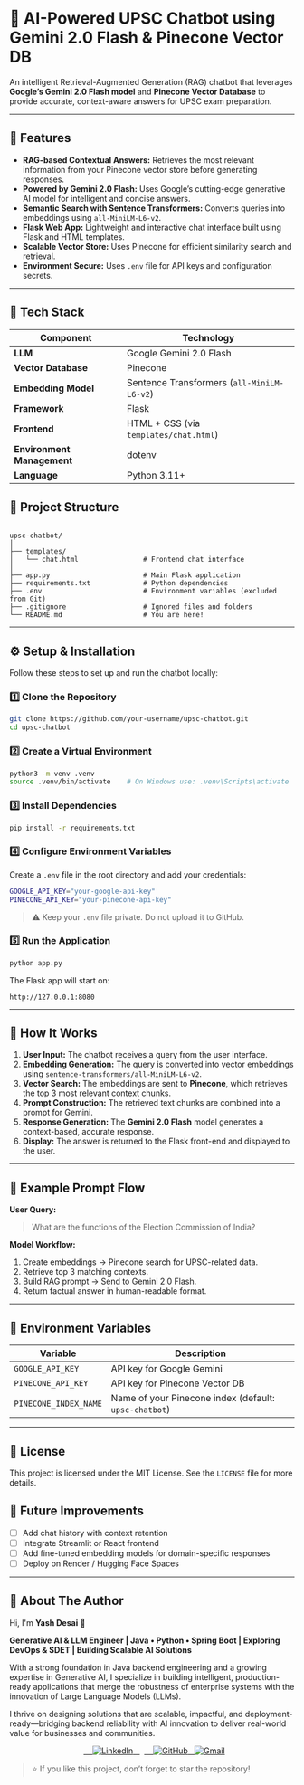 # 🧠 AI-Powered UPSC Chatbot using Gemini 2.0 Flash & Pinecone Vector DB

An intelligent Retrieval-Augmented Generation (RAG) chatbot that leverages **Google’s Gemini 2.0 Flash model** and **Pinecone Vector Database** to provide accurate, context-aware answers for UPSC exam preparation.

---

## 🚀 Features

- **RAG-based Contextual Answers:** Retrieves the most relevant information from your Pinecone vector store before generating responses.  
- **Powered by Gemini 2.0 Flash:** Uses Google’s cutting-edge generative AI model for intelligent and concise answers.  
- **Semantic Search with Sentence Transformers:** Converts queries into embeddings using `all-MiniLM-L6-v2`.  
- **Flask Web App:** Lightweight and interactive chat interface built using Flask and HTML templates.  
- **Scalable Vector Store:** Uses Pinecone for efficient similarity search and retrieval.  
- **Environment Secure:** Uses `.env` file for API keys and configuration secrets.  

---

## 🧩 Tech Stack

| Component | Technology |
|------------|-------------|
| **LLM** | Google Gemini 2.0 Flash |
| **Vector Database** | Pinecone |
| **Embedding Model** | Sentence Transformers (`all-MiniLM-L6-v2`) |
| **Framework** | Flask |
| **Frontend** | HTML + CSS (via `templates/chat.html`) |
| **Environment Management** | dotenv |
| **Language** | Python 3.11+ |


## 📂 Project Structure

```

upsc-chatbot/
│
├── templates/
│   └── chat.html                # Frontend chat interface
│
├── app.py                       # Main Flask application
├── requirements.txt             # Python dependencies
├── .env                         # Environment variables (excluded from Git)
├── .gitignore                   # Ignored files and folders
└── README.md                    # You are here!

````

---

## ⚙️ Setup & Installation

Follow these steps to set up and run the chatbot locally:

### 1️⃣ Clone the Repository

```bash
git clone https://github.com/your-username/upsc-chatbot.git
cd upsc-chatbot
````

### 2️⃣ Create a Virtual Environment

```bash
python3 -m venv .venv
source .venv/bin/activate    # On Windows use: .venv\Scripts\activate
```

### 3️⃣ Install Dependencies

```bash
pip install -r requirements.txt
```

### 4️⃣ Configure Environment Variables

Create a `.env` file in the root directory and add your credentials:

```bash
GOOGLE_API_KEY="your-google-api-key"
PINECONE_API_KEY="your-pinecone-api-key"
```

> ⚠️ Keep your `.env` file private. Do not upload it to GitHub.

### 5️⃣ Run the Application

```bash
python app.py
```

The Flask app will start on:

```
http://127.0.0.1:8080
```

---

## 🧠 How It Works

1. **User Input:** The chatbot receives a query from the user interface.
2. **Embedding Generation:** The query is converted into vector embeddings using `sentence-transformers/all-MiniLM-L6-v2`.
3. **Vector Search:** The embeddings are sent to **Pinecone**, which retrieves the top 3 most relevant context chunks.
4. **Prompt Construction:** The retrieved text chunks are combined into a prompt for Gemini.
5. **Response Generation:** The **Gemini 2.0 Flash** model generates a context-based, accurate response.
6. **Display:** The answer is returned to the Flask front-end and displayed to the user.

---

## 🧰 Example Prompt Flow

**User Query:**

> What are the functions of the Election Commission of India?

**Model Workflow:**

1. Create embeddings → Pinecone search for UPSC-related data.
2. Retrieve top 3 matching contexts.
3. Build RAG prompt → Send to Gemini 2.0 Flash.
4. Return factual answer in human-readable format.

---

## 🔐 Environment Variables

| Variable              | Description                                           |
| --------------------- | ----------------------------------------------------- |
| `GOOGLE_API_KEY`      | API key for Google Gemini                             |
| `PINECONE_API_KEY`    | API key for Pinecone Vector DB                        |
| `PINECONE_INDEX_NAME` | Name of your Pinecone index (default: `upsc-chatbot`) |

---

## 📜 License

This project is licensed under the MIT License. See the `LICENSE` file for more details.



## 🧩 Future Improvements

* [ ] Add chat history with context retention
* [ ] Integrate Streamlit or React frontend
* [ ] Add fine-tuned embedding models for domain-specific responses
* [ ] Deploy on Render / Hugging Face Spaces

---



## 👤 About The Author

Hi, I'm **Yash Desai** 👋

**Generative AI & LLM Engineer | Java • Python • Spring Boot | Exploring DevOps & SDET | Building Scalable AI Solutions**

With a strong foundation in Java backend engineering and a growing expertise in Generative AI, I specialize in building intelligent, production-ready applications that merge the robustness of enterprise systems with the innovation of Large Language Models (LLMs).

I thrive on designing solutions that are scalable, impactful, and deployment-ready—bridging backend reliability with AI innovation to deliver real-world value for businesses and communities.

<p align="center">
  <a href="https://www.linkedin.com/in/your-linkedin-profile" target="_blank">
    <img src="https://img.shields.io/badge/LinkedIn-0077B5?style=for-the-badge&logo=linkedin&logoColor=white" alt="LinkedIn"/>
  </a>
  <a href="https://github.com/your-github-username" target="_blank">
    <img src="https://img.shields.io/badge/GitHub-100000?style=for-the-badge&logo=github&logoColor=white" alt="GitHub"/>
  </a>
  <a href="mailto:desaisyash1000@gmail.com" target="_blank">
    <img src="https://img.shields.io/badge/Gmail-EA4335?style=for-the-badge&logo=gmail&logoColor=white" alt="Gmail"/>
  </a>
</p>


>⭐ If you like this project, don’t forget to star the repository!
